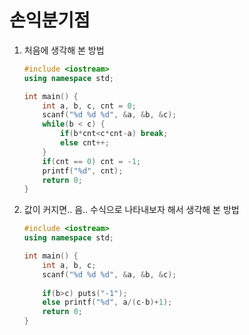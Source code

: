 # 손익분기점

1. 처음에 생각해 본 방법
	``` c++
	#include <iostream>
	using namespace std;

	int main() {
		int a, b, c, cnt = 0;
		scanf("%d %d %d", &a, &b, &c);
		while(b < c) {
			if(b*cnt<c*cnt-a) break;
			else cnt++;
		}
		if(cnt == 0) cnt = -1;
		printf("%d", cnt);
		return 0;
	}
	```

2. 값이 커지면.. 음.. 수식으로 나타내보자 해서 생각해 본 방법
	``` c++
	#include <iostream>
	using namespace std;

	int main() {
		int a, b, c;
		scanf("%d %d %d", &a, &b, &c);
		
		if(b>c) puts("-1");
		else printf("%d", a/(c-b)+1);
		return 0;
	}
	```
